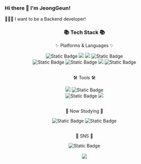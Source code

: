 ### Hi there 👋 I'm JeongGeun!
🧑🏻‍💻 I want to be a Backend developer!

<div align=center>
	<h3>📚 Tech Stack 📚</h3>
	<p>✨ Platforms & Languages ✨</p>
</div>
<div align="center">
	<img alt="Static Badge" src="https://img.shields.io/badge/Java-%23E60000?logo=condaforge&logoColor=white&color=%23E60000">
	<img src="https://img.shields.io/badge/HTML5-E34F26?style=flat&logo=HTML5&logoColor=white" />
	<img src="https://img.shields.io/badge/CSS3-1572B6?style=flat&logo=CSS3&logoColor=white" />
	<img alt="Static Badge" src="https://img.shields.io/badge/JavaScript-%23F7DF1E?logo=javascript&logoColor=white&color=%23F7DF1E">
	<br>
    <img alt="Static Badge" src="https://img.shields.io/badge/C%2B%2B-white?logo=c%2B%2B&logoColor=white&color=%2300599C">
	<img alt="Static Badge" src="https://img.shields.io/badge/Python-white?logo=python&logoColor=white&color=%233776AB">
	<img src="https://img.shields.io/badge/Bootstrap-7952B3?style=flat&logo=Bootstrap&logoColor=white" />
	<img alt="Static Badge" src="https://img.shields.io/badge/Kotlin-white?logo=kotlin&logoColor=white&color=%237F52FF">
</div>
<br>
<div align=center>
	<p>🛠 Tools 🛠</p>
</div>
<div align=center>
	<img src="https://img.shields.io/badge/Visual%20Studio%20Code-007ACC?style=flat&logo=VisualStudioCode&logoColor=white" />
    <img alt="Static Badge" src="https://img.shields.io/badge/IntelliJ%20IDEA-white?logo=intellijidea&logoColor=white&color=black">
	<br>
    <img alt="Static Badge" src="https://img.shields.io/badge/Android%20Studio-%233DDC84?logo=androidstudio&logoColor=white&color=%233DDC84">
    <img src="https://img.shields.io/badge/GitHub-181717?style=flat&logo=GitHub&logoColor=white" />
</div>
<br>
<div align=center>
	<p>📖 Now Studying 📖</p>
</div>
<div align="center">
	<img alt="Static Badge" src="https://img.shields.io/badge/Django-white?logo=django&logoColor=white&color=%23092E20">
    <img alt="Static Badge" src="https://img.shields.io/badge/Spring-%236DB33F?logo=spring&logoColor=white&color=%236DB33F">
</div>
<br>
<div align=center>
	<p>🎨 SNS 🎨</p>
</div>
<div align=center>
	<img alt="Static Badge" src="https://img.shields.io/badge/stable__root-E4405F?style=flat&logo=instagram&logoColor=ffffff">
	<br>
</div>
<div align=center>
	<br>
<img src="https://github-readme-stats.vercel.app/api/top-langs/?username=ajroot5685&layout=compact">

<br>
